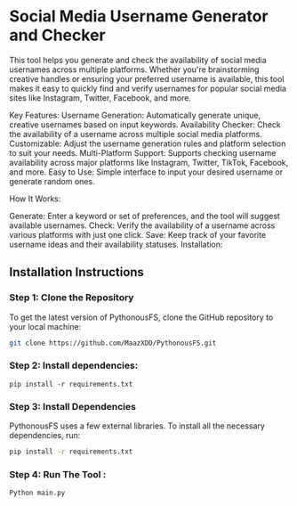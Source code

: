 # Social Media Username Generator and Checker

This tool helps you generate and check the availability of social media usernames across multiple platforms. Whether you're brainstorming creative handles or ensuring your preferred username is available, this tool makes it easy to quickly find and verify usernames for popular social media sites like Instagram, Twitter, Facebook, and more.

Key Features:
Username Generation: Automatically generate unique, creative usernames based on input keywords.
Availability Checker: Check the availability of a username across multiple social media platforms.
Customizable: Adjust the username generation rules and platform selection to suit your needs.
Multi-Platform Support: Supports checking username availability across major platforms like Instagram, Twitter, TikTok, Facebook, and more.
Easy to Use: Simple interface to input your desired username or generate random ones.

How It Works:

Generate: Enter a keyword or set of preferences, and the tool will suggest available usernames.
Check: Verify the availability of a username across various platforms with just one click.
Save: Keep track of your favorite username ideas and their availability statuses.
Installation:

## Installation Instructions

### Step 1: Clone the Repository
To get the latest version of PythonousFS, clone the GitHub repository to your local machine:
```bash
git clone https://github.com/MaazXDD/PythonousFS.git
```
### Step 2: Install dependencies:
```pip install -r requirements.txt```
### Step 3: Install Dependencies
PythonousFS uses a few external libraries. To install all the necessary dependencies, run:
```bash
pip install -r requirements.txt
```
### Step 4: Run The Tool :
``` Python main.py ```
